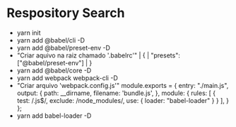# Respository Search

* yarn init
* yarn add @babel/cli -D
* yarn add @babel/preset-env -D
* "Criar aquivo na raiz chamado '.babelrc'"
    |   {
    |       "presets": ["@babel/preset-env"]
    |   }
* yarn add @babel/core -D
* yarn add webpack webpack-cli -D
* "Criar arquivo 'webpack.config.js'"
    module.exports = {
        entry: "./main.js",
        output: {
            path: __dirname,
            filename: 'bundle.js',
        },
        module: {
            rules: [
                {
                    test: /\.js$/,
                    exclude: /node_modules/,
                    use: {
                        loader: "babel-loader"
                    }
                }
            ],
        }
    };
* yarn add babel-loader -D